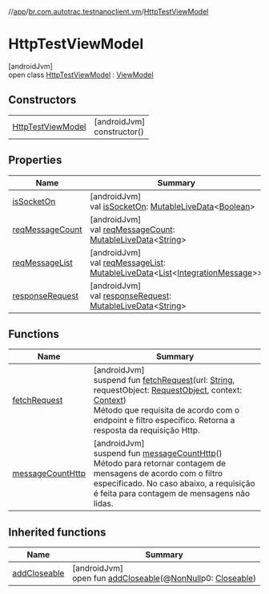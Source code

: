 //[app](../../../index.md)/[br.com.autotrac.testnanoclient.vm](../index.md)/[HttpTestViewModel](index.md)

# HttpTestViewModel

[androidJvm]\
open class [HttpTestViewModel](index.md) : [ViewModel](https://developer.android.com/reference/kotlin/androidx/lifecycle/ViewModel.html)

## Constructors

| | |
|---|---|
| [HttpTestViewModel](-http-test-view-model.md) | [androidJvm]<br>constructor() |

## Properties

| Name | Summary |
|---|---|
| [isSocketOn](is-socket-on.md) | [androidJvm]<br>val [isSocketOn](is-socket-on.md): [MutableLiveData](https://developer.android.com/reference/kotlin/androidx/lifecycle/MutableLiveData.html)&lt;[Boolean](https://kotlinlang.org/api/latest/jvm/stdlib/kotlin/-boolean/index.html)&gt; |
| [reqMessageCount](req-message-count.md) | [androidJvm]<br>val [reqMessageCount](req-message-count.md): [MutableLiveData](https://developer.android.com/reference/kotlin/androidx/lifecycle/MutableLiveData.html)&lt;[String](https://kotlinlang.org/api/latest/jvm/stdlib/kotlin/-string/index.html)&gt; |
| [reqMessageList](req-message-list.md) | [androidJvm]<br>val [reqMessageList](req-message-list.md): [MutableLiveData](https://developer.android.com/reference/kotlin/androidx/lifecycle/MutableLiveData.html)&lt;[List](https://kotlinlang.org/api/latest/jvm/stdlib/kotlin.collections/-list/index.html)&lt;[IntegrationMessage](../../br.com.autotrac.testnanoclient.models/-integration-message/index.md)&gt;&gt; |
| [responseRequest](response-request.md) | [androidJvm]<br>val [responseRequest](response-request.md): [MutableLiveData](https://developer.android.com/reference/kotlin/androidx/lifecycle/MutableLiveData.html)&lt;[String](https://kotlinlang.org/api/latest/jvm/stdlib/kotlin/-string/index.html)&gt; |

## Functions

| Name | Summary |
|---|---|
| [fetchRequest](fetch-request.md) | [androidJvm]<br>suspend fun [fetchRequest](fetch-request.md)(url: [String](https://kotlinlang.org/api/latest/jvm/stdlib/kotlin/-string/index.html), requestObject: [RequestObject](../../br.com.autotrac.testnanoclient.requestObjects/-request-object/index.md), context: [Context](https://developer.android.com/reference/kotlin/android/content/Context.html))<br>Método que requisita de acordo com o endpoint e filtro específico. Retorna a resposta da requisição Http. |
| [messageCountHttp](message-count-http.md) | [androidJvm]<br>suspend fun [messageCountHttp](message-count-http.md)()<br>Método para retornar contagem de mensagens de acordo com o filtro especificado. No caso abaixo, a requisição é feita para contagem de mensagens não lidas. |

## Inherited functions

| Name | Summary |
|---|---|
| [addCloseable](../-reset-database-view-model/index.md#264516373%2FFunctions%2F-912451524) | [androidJvm]<br>open fun [addCloseable](../-reset-database-view-model/index.md#264516373%2FFunctions%2F-912451524)(@[NonNull](https://developer.android.com/reference/kotlin/androidx/annotation/NonNull.html)p0: [Closeable](https://developer.android.com/reference/kotlin/java/io/Closeable.html)) |
